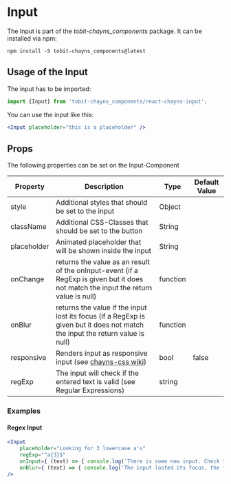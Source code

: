 # Input

The Input is part of the *tobit-chayns_components* package. It can be installed via npm:

    npm install -S tobit-chayns_components@latest


## Usage of the Input
The input has to be imported:

```jsx
import {Input} from 'tobit-chayns_components/react-chayns-input';
```


You can use the input like this:
```jsx
<Input placeholder="this is a placeholder" />
```

## Props
The following properties can be set on the Input-Component

| Property   | Description   | Type    | Default Value |
|------------|-----------------------------------------------------------------------------------------------------|--------|--------------|
| style      | Additional styles that should be set to the input  | Object | |
| className | Additional CSS-Classes that should be set to the button | String | |
| placeholder | Animated placeholder that will be shown inside the input  | String | |
| onChange | returns the value as an result of the onInput-event (if a RegExp is given but it does not match the input the return value is null) | function |  |
| onBlur | returns the value if the input lost its focus (if a RegExp is given but it does not match the input the return value is null) | function |  |
| responsive | Renders input as responsive input (see [chayns-css wiki](https://github.com/TobitSoftware/chayns-css/wiki/form-elements#responsive-input)) | bool | false  |
| regExp | The input will check if the entered text is valid (see Regular Expressions) | string |  |


### Examples
#### Regex Input
```jsx
<Input
    placeholder="Looking for 3 lowercase a's"
    regExp="^a{3}$" 
    onInput={ (text) => { console.log('There is some new input. Check the new text: ', text); }}
    onBlur={ (text) => { console.log('The input losted its focus, the final input is: ', text); }}
/>
```